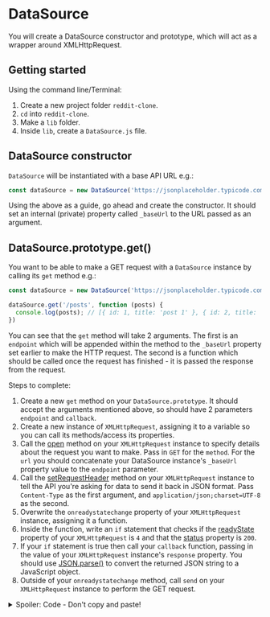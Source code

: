 # DataSource

You will create a DataSource constructor and prototype, which will act as a wrapper around XMLHttpRequest.

## Getting started

Using the command line/Terminal:

1. Create a new project folder `reddit-clone`. 
2. `cd` into `reddit-clone`.
3. Make a `lib` folder.
4. Inside `lib`, create a `DataSource.js` file.

## DataSource constructor

`DataSource` will be instantiated with a base API URL e.g.:

```js
const dataSource = new DataSource('https://jsonplaceholder.typicode.com');
```

Using the above as a guide, go ahead and create the constructor. It should set an internal (private) property called `_baseUrl` to the URL passed as an argument.

## DataSource.prototype.get()

You want to be able to make a GET request with a `DataSource` instance by calling its `get` method e.g.:

```js
const dataSource = new DataSource('https://jsonplaceholder.typicode.com');

dataSource.get('/posts', function (posts) {
  console.log(posts); // [{ id: 1, title: 'post 1' }, { id: 2, title: 'post 2' }]
})
```

You can see that the `get` method will take 2 arguments. The first is an `endpoint` which will be appended within the method to the `_baseUrl` property set earlier to make the HTTP request. The second is a function which should be called once the request has finished - it is passed the response from the request. 

Steps to complete:

1. Create a new `get` method on your `DataSource.prototype`. It should accept the arguments mentioned above, so should have 2 parameters `endpoint` and `callback`.
2. Create a new instance of `XMLHttpRequest`, assigning it to a variable so you can call its methods/access its properties.
3. Call the [open](https://developer.mozilla.org/en-US/docs/Web/API/XMLHttpRequest/open) method on your `XMLHttpRequest` instance to specify details about the request you want to make. Pass in `GET` for the `method`. For the `url` you should concatenate your DataSource instance's `_baseUrl` property value to the `endpoint` parameter.
4. Call the [setRequestHeader](https://developer.mozilla.org/en-US/docs/Web/API/XMLHttpRequest/setRequestHeader) method on your `XMLHttpRequest` instance to tell the API you're asking for data to send it back in JSON format. Pass `Content-Type` as the first argument, and `application/json;charset=UTF-8` as the second.
5. Overwrite the `onreadystatechange` property of your `XMLHttpRequest` instance, assigning it a function.
6. Inside the function, write an `if` statement that checks if the [readyState](https://developer.mozilla.org/en-US/docs/Web/API/XMLHttpRequest/readyState) property of your `XMLHttpRequest` is `4` and that the [status](https://developer.mozilla.org/en-US/docs/Web/API/XMLHttpRequest/status) property is `200`.
7. If your `if` statement is true then call your `callback` function, passing in the value of your `XMLHttpRequest` instance's `response` property. You should use [JSON.parse()](https://developer.mozilla.org/en-US/docs/Web/JavaScript/Reference/Global_Objects/JSON/parse) to convert the returned JSON string to a JavaScript object.
8. Outside of your `onreadystatechange` method, call `send` on your `XMLHttpRequest` instance to perform the GET request.

<details>
  <summary>Spoiler: Code - Don't copy and paste!</summary>

  ```js
  get: function (endpoint, callback) { // 1
    const xhr = new XMLHttpRequest(); // 2
    
    xhr.open('GET', this._baseUrl + endpoint); // 3
    xhr.setRequestHeader("Content-Type", "application/json;charset=UTF-8"); // 4
    xhr.onreadystatechange = function () { // 5
      if (xhr.readyState === 4 && xhr.status === 200) { // 6
        callback(JSON.parse(xhr.response)); // 7
      }
    };

    xhr.send(); // 8
  }
  ```
  
</details>
